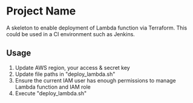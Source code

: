 # Project Name

A skeleton to enable deployment of Lambda function via Terraform. This could be used in a CI environment such as Jenkins.

## Usage

1. Update AWS region, your access & secret key
2. Update file paths in "deploy_lambda.sh"
3. Ensure the current IAM user has enough permissions to manage Lambda function and IAM role
4. Execute "deploy_lambda.sh"

